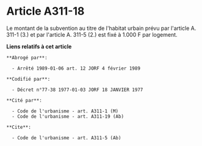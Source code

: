 # Article A311-18

Le montant de la subvention au titre de l'habitat urbain prévu par l'article A. 311-1 (3.) et par l'article A. 311-5 (2.) est
fixé à 1.000 F par logement.

**Liens relatifs à cet article**

	**Abrogé par**:

	  - Arrêté 1989-01-06 art. 12 JORF 4 février 1989

	**Codifié par**:

	  - Décret n°77-38 1977-01-03 JORF 18 JANVIER 1977

	**Cité par**:

	  - Code de l'urbanisme - art. A311-1 (M)
	  - Code de l'urbanisme - art. A311-19 (Ab)

	**Cite**:

	  - Code de l'urbanisme - art. A311-5 (Ab)
